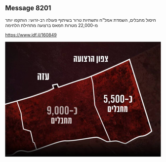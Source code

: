 ## Message 8201

חיסול מחבלים, השמדת אמל"ח ותשתיות טרור בשיתוף פעולה רב-זרועי:
הותקפו יותר מ-22,000 מטרות חמאס ברצועה מתחילת הלחימה

https://www.idf.il/160849

![Photo](8201/8201_photo.jpg)
